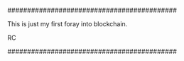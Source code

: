 ###########################################

This is just my first foray into blockchain.




RC



###########################################